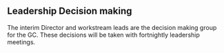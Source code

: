 ## Leadership Decision making

The interim Director and workstream leads are the decision making group for the GC. These decisions will be taken with fortnightly leadership meetings.
